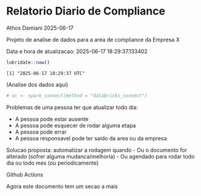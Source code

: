 # Relatorio Diario de Compliance
Athos Damiani
2025-06-17

Projeto de analise de dados para a area de compliance da Empresa X

Data e hora de atualizacao: 2025-06-17 18:29:37.133402

``` r
lubridate::now()
```

    [1] "2025-06-17 18:29:37 UTC"

(Analise dos dados aqui)

``` r
# sc <- spark_connect(method = "databricks_connect")
```

Problemas de uma pessoa ter que atualizar todo dia:

-   A pessoa pode estar ausente
-   A pessoa pode esquecer de rodar alguma etapa
-   A pessoa pode errar
-   A pessoa responsavel pode ter saido da area ou da empresa

Solucao proposta: automatizar a rodagem quando - Ou o documento for
alterado (sofrer alguma mudanca/melhoria) - Ou agendado para rodar todo
dia ou todo mes (ou periodicamente)

Github Actions

Agora este documento tem um secao a mais
